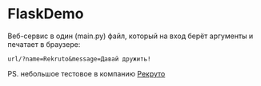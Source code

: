 # FlaskDemo

Веб-сервис в один (main.py) файл, который на вход берёт аргументы и печатает в браузере:
```
url/?name=Rekruto&message=Давай дружить!
```

PS. небольшое тестовое в компанию [Рекруто](https://re-kruto.ru/)
